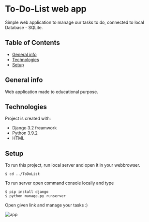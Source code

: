 # To-Do-List web app

Simple web application to manage our tasks to do, connected to local Database - SQLite.

## Table of Contents
* [General info](#general-info)
* [Technologies](#technologies)
* [Setup](#setup)

## General info
Web application made to educational purpose.

## Technologies
Project is created with:
* Django 3.2 freamwork
* Python 3.9.2
* HTML

## Setup
To run this project, run local server and open it in your webbrowser.
```
$ cd ../ToDoList
```
To run server open command console locally and type
```
$ pip install django
$ python manage.py runserver
```


Open given link and manage your tasks :)

![app](https://user-images.githubusercontent.com/49193633/120198117-13b15f00-c222-11eb-9a10-721b08f53721.PNG)



